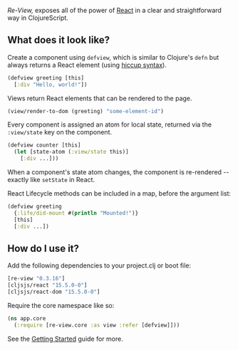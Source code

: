_Re-View,_ exposes all of the power of [React](https://facebook.github.io/react/) in a clear and straightforward way in ClojureScript. 

## What does it look like?

Create a component using `defview`, which is similar to Clojure's `defn` but always returns a React element (using [hiccup syntax](/docs/hiccup/syntax-guide)).

```clj
(defview greeting [this]
  [:div "Hello, world!"])
```

Views return React elements that can be rendered to the page.

```clj
(view/render-to-dom (greeting) "some-element-id")
```

Every component is assigned an atom for local state, returned via the `:view/state` key on the component. 

```clj
(defview counter [this]
  (let [state-atom (:view/state this)]
    [:div ...]))
```

When a component's state atom changes, the component is re-rendered -- exactly like `setState` in React.

React Lifecycle methods can be included in a map, before the argument list:

```clj
(defview greeting
  {:life/did-mount #(println "Mounted!")}
  [this]
  [:div ...])
```

## How do I use it?

Add the following dependencies to your project.clj or boot file:

```clj
[re-view "0.3.16"]
[cljsjs/react "15.5.0-0"]
[cljsjs/react-dom "15.5.0-0"]
```

Require the core namespace like so:

```clj
(ns app.core
  (:require [re-view.core :as view :refer [defview]]))
```
See the [Getting Started](/docs/re-view/getting-started) guide for more.


